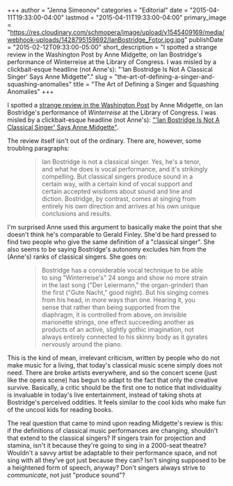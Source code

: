 +++
author = "Jenna Simeonov"
categories = "Editorial"
date = "2015-04-11T19:33:00-04:00"
lastmod = "2015-04-11T19:33:00-04:00"
primary_image = "https://res.cloudinary.com/schmopera/image/upload/v1545409169/media/webhook-uploads/1428795159692/IanBostridge_Fotor.jpg.jpg"
publishDate = "2015-02-12T09:33:00-05:00"
short_description = "​I spotted a strange review in the Washington Post by Anne Midgette, on Ian Bostridge&#039;s performance of Winterreise at the Library of Congress. I was misled by a clickbait-esque headline (not Anne&#039;s): &quot;&#039;Ian Bostridge Is Not A Classical Singer&#039; Says Anne Midgette&quot;."
slug = "the-art-of-defining-a-singer-and-squashing-anomalies"
title = "The Art of Defining a Singer and Squashing Anomalies"
+++

<p>
	I spotted a <a href="http://www.washingtonpost.com/entertainment/music/tenor-ian-bostridge-performs-a-compelling-rendition-of-winterreise/2015/02/08/643ae528-afae-11e4-886b-c22184f27c35_story.html" target="_blank">strange review in the Washington Post</a> by Anne Midgette, on Ian Bostridge's performance of <em>Winterreise</em> at the Library of Congress. I was misled by a clickbait-esque headline (not Anne's): <a href="http://www.artsjournal.com/2015/02/ian-bostridge-is-not-a-classical-singer-says-anne-midgette.html" target="_blank">"'Ian Bostridge Is Not A Classical Singer' Says Anne Midgette"</a>.
</p>
<p>
	The review itself isn't out of the ordinary. There are, however, some troubling paragraphs:
</p>
<figure data-type="quote">
<blockquote>
	Ian Bostridge is not a classical singer. Yes, he's a tenor, and what he does is vocal performance, and it's strikingly compelling. But classical singers produce sound in a certain way, with a certain kind of vocal support and certain accepted wisdoms about sound and line and diction. Bostridge, by contrast, comes at singing from entirely his own direction and arrives at his own unique conclusions and results.<br>
	
</blockquote>
</figure>
<p>
	I'm surprised Anne used this argument to basically make the point that she doesn't think he's comparable to Gerald Finley. She'd be hard pressed to find two people who give the same definition of a "classical singer". She also seems to be saying Bostridge's autonomy excludes him from the (Anne's) ranks of classical singers. She goes on:
</p>
<figure data-type="quote">
<blockquote>
	Bostridge has a considerable vocal technique to be able to sing "Winterreise's" 24 songs and show no more strain in the last song ("Der Leiermann," the organ-grinder) than the first ("Gute Nacht," good night). But his singing comes from his head, in more ways than one. Hearing it, you sense that rather than being supported from the diaphragm, it is controlled from above, on invisible marionette strings, one effect succeeding another as products of an active, slightly gothic imagination, not always entirely connected to his skinny body as it gyrates nervously around the piano.<br>
	
</blockquote>
</figure>
<p>
	This is the kind of mean, irrelevant criticism, written by people who do not make music for a living, that today's classical music scene simply does not need. There are broke artists everywhere, and so the concert scene (just like the opera scene) has begun to adapt to the fact that only the creative survive. Basically, a critic should be the first one to notice that individuality is invaluable in today's live entertainment, instead of taking shots at Bostridge's perceived oddities. It feels similar to the cool kids who make fun of the uncool kids for reading books.
</p>
<p>
	The real question that came to mind upon reading Midgette's review is this: if the definitions of classical music performances are changing, shouldn't that extend to the classical singers? If singers train for projection and stamina, isn't it because they're going to sing in a 2000-seat theatre? Wouldn't a savvy artist be adaptable to their performance space, and not sing with all they've got just because they can? Isn't singing supposed to be a heightened form of speech, anyway? Don't singers always strive to <em>communicate</em>, not just "produce sound"?
</p>
